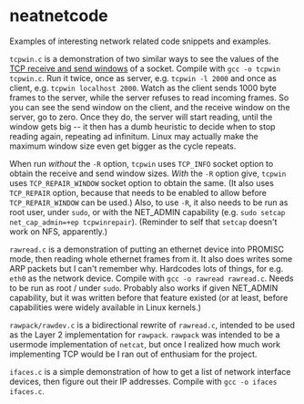 # neatnetcode
Examples of interesting network related code snippets and examples.

`tcpwin.c` is a demonstration of two similar ways to see the values of the [TCP receive and send windows](https://en.wikipedia.org/wiki/TCP_tuning#Window_size) of a socket. Compile with `gcc -o tcpwin tcpwin.c`. Run it twice, once as server, e.g. `tcpwin -l 2000` and once as client, e.g. `tcpwin localhost 2000`. Watch as the client sends 1000 byte frames to the server, while the server refuses to read incoming frames. So you can see the send window on the client, and the receive window on the server, go to zero. Once they do, the server will start reading, until the window gets big -- it then has a dumb heuristic to decide when to stop reading again, repeating ad infinitum. Linux may actually make the maximum window size even get bigger as the cycle repeats. 

When run *without* the `-R` option, `tcpwin` uses `TCP_INFO` socket option to obtain the receive and send window sizes. *With* the `-R` option give, `tcpwin` uses `TCP_REPAIR_WINDOW` socket option to obtain the same. (It also uses `TCP_REPAIR` option, because that needs to be enabled to allow before `TCP_REPAIR_WINDOW` can be used.) Also, to use `-R`, it also needs to be run as root user, under `sudo`, or with the NET_ADMIN capability (e.g. `sudo setcap net_cap_admin=+ep tcpwinrepair`). (Reminder to self that `setcap` doesn't work on NFS, apparently.)

`rawread.c` is a demonstration of putting an ethernet device into PROMISC mode, then reading whole ethernet frames from it. It also does writes some ARP packets but I can't remember why. Hardcodes lots of things, for e.g. `eth0` as the network device. Compile with `gcc -o rawread rawread.c`. Needs to be run as root / under `sudo`. Probably also works if given NET_ADMIN capability, but it was written before that feature existed (or at least, before capabilities were widely available in Linux kernels.)

`rawpack/rawdev.c` is a bidirectional rewrite of `rawread.c`, intended to be used as the Layer 2 implementation for `rawpack`. `rawpack` was intended to be a usermode implementation of `netcat`, but once I realized how much work implementing TCP would be I ran out of enthusiam for the project.

`ifaces.c` is a simple demonstration of how to get a list of network interface devices, then figure out their IP addresses. Compile with `gcc -o ifaces ifaces.c`.
